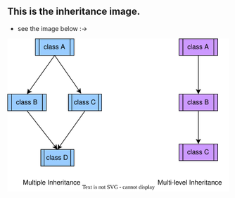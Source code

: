 ## This is the inheritance image.
* see the image below :->

![design](inheritance.drawio.svg "design")

